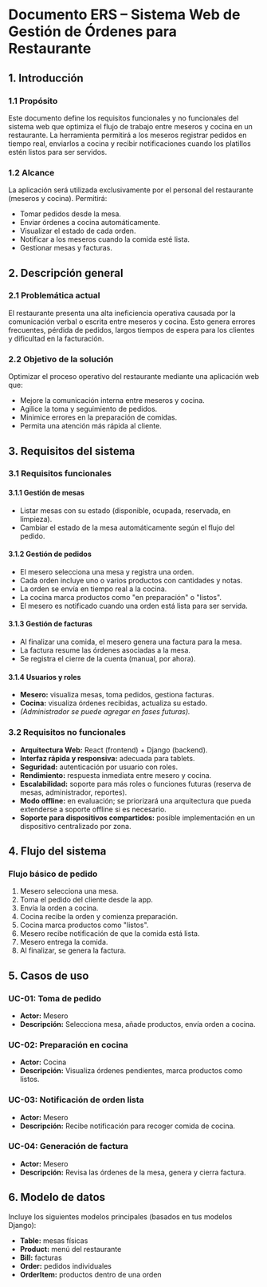 # Documento ERS – Sistema Web de Gestión de Órdenes para Restaurante

## 1. Introducción

### 1.1 Propósito

Este documento define los requisitos funcionales y no funcionales del sistema web que optimiza el flujo de trabajo entre meseros y cocina en un restaurante. La herramienta permitirá a los meseros registrar pedidos en tiempo real, enviarlos a cocina y recibir notificaciones cuando los platillos estén listos para ser servidos.

### 1.2 Alcance

La aplicación será utilizada exclusivamente por el personal del restaurante (meseros y cocina). Permitirá:

- Tomar pedidos desde la mesa.
- Enviar órdenes a cocina automáticamente.
- Visualizar el estado de cada orden.
- Notificar a los meseros cuando la comida esté lista.
- Gestionar mesas y facturas.

## 2. Descripción general

### 2.1 Problemática actual

El restaurante presenta una alta ineficiencia operativa causada por la comunicación verbal o escrita entre meseros y cocina. Esto genera errores frecuentes, pérdida de pedidos, largos tiempos de espera para los clientes y dificultad en la facturación.

### 2.2 Objetivo de la solución

Optimizar el proceso operativo del restaurante mediante una aplicación web que:

- Mejore la comunicación interna entre meseros y cocina.
- Agilice la toma y seguimiento de pedidos.
- Minimice errores en la preparación de comidas.
- Permita una atención más rápida al cliente.

## 3. Requisitos del sistema

### 3.1 Requisitos funcionales

#### 3.1.1 Gestión de mesas

- Listar mesas con su estado (disponible, ocupada, reservada, en limpieza).
- Cambiar el estado de la mesa automáticamente según el flujo del pedido.

#### 3.1.2 Gestión de pedidos

- El mesero selecciona una mesa y registra una orden.
- Cada orden incluye uno o varios productos con cantidades y notas.
- La orden se envía en tiempo real a la cocina.
- La cocina marca productos como "en preparación" o "listos".
- El mesero es notificado cuando una orden está lista para ser servida.

#### 3.1.3 Gestión de facturas

- Al finalizar una comida, el mesero genera una factura para la mesa.
- La factura resume las órdenes asociadas a la mesa.
- Se registra el cierre de la cuenta (manual, por ahora).

#### 3.1.4 Usuarios y roles

- **Mesero:** visualiza mesas, toma pedidos, gestiona facturas.
- **Cocina:** visualiza órdenes recibidas, actualiza su estado.
- _(Administrador se puede agregar en fases futuras)._

### 3.2 Requisitos no funcionales

- **Arquitectura Web:** React (frontend) + Django (backend).
- **Interfaz rápida y responsiva:** adecuada para tablets.
- **Seguridad:** autenticación por usuario con roles.
- **Rendimiento:** respuesta inmediata entre mesero y cocina.
- **Escalabilidad:** soporte para más roles o funciones futuras (reserva de mesas, administrador, reportes).
- **Modo offline:** en evaluación; se priorizará una arquitectura que pueda extenderse a soporte offline si es necesario.
- **Soporte para dispositivos compartidos:** posible implementación en un dispositivo centralizado por zona.

## 4. Flujo del sistema

### Flujo básico de pedido

1. Mesero selecciona una mesa.
2. Toma el pedido del cliente desde la app.
3. Envía la orden a cocina.
4. Cocina recibe la orden y comienza preparación.
5. Cocina marca productos como "listos".
6. Mesero recibe notificación de que la comida está lista.
7. Mesero entrega la comida.
8. Al finalizar, se genera la factura.

## 5. Casos de uso

### UC-01: Toma de pedido

- **Actor:** Mesero
- **Descripción:** Selecciona mesa, añade productos, envía orden a cocina.

### UC-02: Preparación en cocina

- **Actor:** Cocina
- **Descripción:** Visualiza órdenes pendientes, marca productos como listos.

### UC-03: Notificación de orden lista

- **Actor:** Mesero
- **Descripción:** Recibe notificación para recoger comida de cocina.

### UC-04: Generación de factura

- **Actor:** Mesero
- **Descripción:** Revisa las órdenes de la mesa, genera y cierra factura.

## 6. Modelo de datos

Incluye los siguientes modelos principales (basados en tus modelos Django):

- **Table:** mesas físicas
- **Product:** menú del restaurante
- **Bill:** facturas
- **Order:** pedidos individuales
- **OrderItem:** productos dentro de una orden
